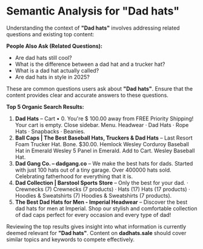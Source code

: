 # Semantic Analysis for "Dad hats"

Understanding the context of **"Dad hats"** involves addressing related questions and existing top content:

**People Also Ask (Related Questions):**  
- Are dad hats still cool?
- What is the difference between a dad hat and a trucker hat?
- What is a dad hat actually called?
- Are dad hats in style in 2025?

These are common questions users ask about **"Dad hats"**. Ensure that the content provides clear and accurate answers to these questions.

**Top 5 Organic Search Results:**  
1. **Dad Hats** – Cart • 0. You're $ 100.00 away from FREE Priority Shipping! Your cart is empty. Close sidebar. Menu. Headwear · Dad Hats · Rope Hats · Snapbacks · Beanies.
2. **Ball Caps | The Best Baseball Hats, Truckers & Dad Hats** – Last Resort Foam Trucker Hat. Bone. $30.00. Hemlock Wesley Corduroy Baseball Hat in Emerald Wesley 5 Panel in Emerald. Add to Cart. Wesley Baseball Hat.
3. **Dad Gang Co. – dadgang.co** – We make the best hats for dads. Started with just 100 hats out of a tiny garage. Over 400000 hats sold. Celebrating fatherhood for everything that it is.
4. **Dad Collection | Barstool Sports Store** – Only the best for your dad. · Crewnecks (7) Crewnecks (7 products) · Hats (17) Hats (17 products) · Hoodies & Sweatshirts (7) Hoodies & Sweatshirts (7 products).
5. **The Best Dad Hats for Men - Imperial Headwear** – Discover the best dad hats for men at Imperial. Shop our stylish and comfortable collection of dad caps perfect for every occasion and every type of dad!

Reviewing the top results gives insight into what information is currently deemed relevant for **"Dad hats"**. Content on **dadhats.sale** should cover similar topics and keywords to compete effectively.
